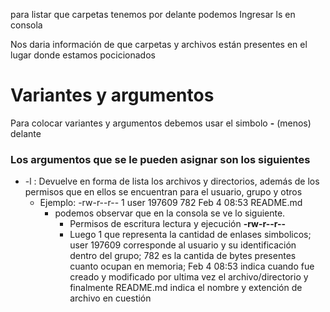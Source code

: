 para listar que carpetas tenemos por delante podemos Ingresar ls en consola

Nos daria información de que carpetas y archivos están presentes en el lugar donde estamos pocicionados

# Variantes y argumentos

Para colocar variantes y argumentos debemos usar el simbolo **-** (menos) delante

### Los argumentos que se le pueden asignar son los siguientes

+ -l : Devuelve en forma de lista los archivos y directorios, además de los permisos que en ellos se encuentran para el usuario, grupo y otros
	+ Ejemplo: -rw-r--r-- 1 user 197609   782 Feb  4 08:53 README.md
		+ podemos observar que en la consola se ve lo siguiente.
			+ Permisos de escritura lectura y ejecución **-rw-r--r--**
			+ Luego 1 que representa la cantidad de enlases simbolicos; user 197609 corresponde al usuario y su identificación dentro del grupo; 782 es la cantida de bytes presentes cuanto ocupan en memoria; Feb 4 08:53 indica cuando fue creado y modificado por ultima vez el archivo/directorio y finalmente README.md indica el nombre y extención de archivo en cuestión
	